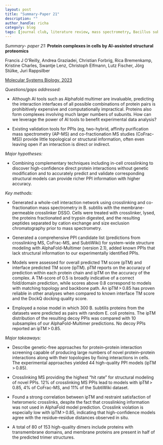 ```yaml
---
layout: post
title: "Summary-Paper 21"
description: ""
author_handle: richa
category: blog
tags: [journal club, literature review, mass spectrometry, Bacillus subtilis, protein–protein interactions, co-fractionation mass spectrometry, crosslinking mass spectrometry, AlphaFold-Multimer, pyruvate dehydrogenase, gram positive, bacteria, YneR, PdhI, Artificial intelligence, AI, crosslinker DSSO, ipTM score, pTM score,  ]
---
```

*Summary- paper 21:*
 **Protein complexes in cells by AI-assisted structural proteomics**

Francis J O'Reilly, Andrea Graziadei, Christian Forbrig, Rica Bremenkamp, Kristine Charles, Swantje Lenz, Christoph Elfmann, Lutz Fischer, Jörg Stülke, Juri Rappsilber

[Molecular Systems Biology, 2023](https://doi.org/10.15252/msb.202311544)

*Questions/gaps addressed:* 

- Although AI tools such as Alphafold multimer are invaluable, predicting the interaction interfaces of all possible combinations of protein pairs is prohibitively expensive and computationally impractical. Proteins also form complexes involving much larger numbers of subunits. How can we leverage the power of AI tools to benefit experimental data analysis?

- Existing validation tools for PPIs (eg, two-hybrid, affinity purification mass spectrometry (AP-MS) and co-fractionation MS studies (CoFrac-MS)) provide little topological or structural information, often even leaving open if an interaction is direct or indirect. 


*Major hypotheses:*

- Combining complementary techniques including in-cell crosslinking to discover high-confidence direct protein interactions without genetic modification and to accurately predict and validate corresponding structural models can provide richer PPI information with higher accuracy.


*Key methods:* 

- Generated a whole-cell interaction network using crosslinking and co-fractionation mass spectrometry in B. subtilis with the membrane-permeable crosslinker DSSO. Cells were treated with crosslinker, lysed, the proteins fractionated and trypsin digested, and the resulting peptides separated by cation exchange and size exclusion chromatography prior to mass spectrometry. 

- Generated a comprehensive PPI candidate list (predictions from crosslinking MS, CoFrac-MS, and SubtiWiki) for system-wide structure modeling with AlphaFold-Multimer (version 2.1), added known PPIs that lack structural information to our experimentally identified PPIs. 

- Models were assessed for overall predicted TM score (pTM) and interface predicted TM score (ipTM). pTM reports on the accuracy of prediction within each protein chain and ipTM on the accuracy of the complex. A TM-score of 0.5 is broadly indicative of a correct fold/domain prediction, while scores above 0.8 correspond to models with matching topology and backbone path. An ipTM > 0.85 has proven reliable in other analyses when compared to known interface TM score and the DockQ docking quality score. 

- Employed a noise model in which 300 B. subtilis proteins from the datasets were predicted as pairs with random E. coli proteins. The ipTM distribution of the resulting decoy PPIs was compared with 10 subsamples of our AlphaFold-Multimer predictions. No decoy PPIs reported an ipTM > 0.85.


*Major takeaways:*

- Describe genetic-free approaches for protein–protein interaction screening capable of producing large numbers of novel protein–protein interactions along with their topologies by fixing interactions in cells. The experimental approaches yielded 44 high-quality PPI models (ipTM > 0.85). 

- Crosslinking MS providing the highest “hit rate” for structural modeling of novel PPIs. 12% of crosslinking MS PPIs lead to models with ipTM > 0.85, 4% of CoFrac-MS, and 11% of the SubtiWiki dataset.

- Found a strong correlation between ipTM and restraint satisfaction of heteromeric crosslinks, despite the fact that crosslinking information was not used in AlphaFold model prediction. Crosslink violation is especially low with ipTM > 0.85, indicating that high-confidence models agree with the residue–residue distances observed in situ.

- A total of 80 of 153 high-quality dimers include proteins with transmembrane domains, and membrane proteins are present in half of the predicted trimer structures.


 



